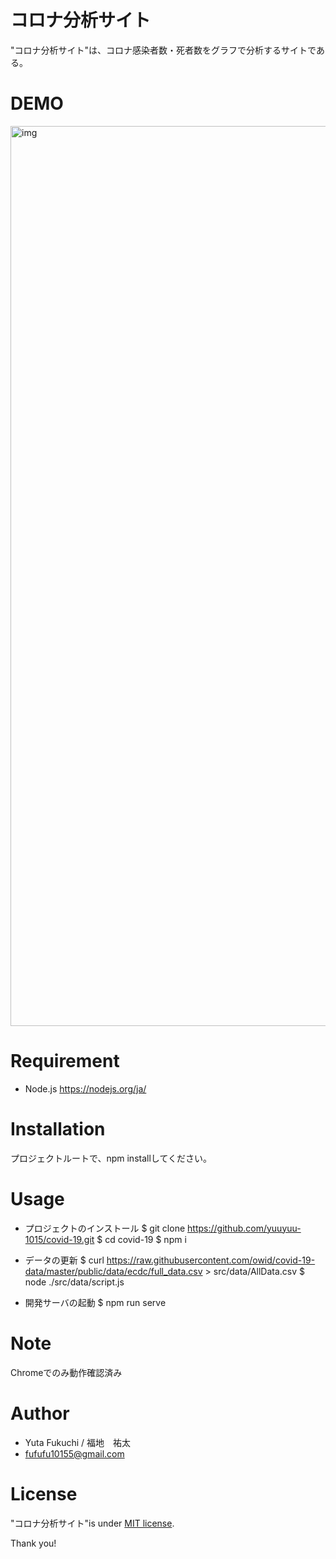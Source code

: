# コロナ分析サイト
 
"コロナ分析サイト"は、コロナ感染者数・死者数をグラフで分析するサイトである。
 
 
# DEMO
 
<img width="1440" alt="img" src="https://user-images.githubusercontent.com/60467960/80489954-9458b880-899b-11ea-9b5d-e7e20d42f082.png">
  
 
# Requirement
 
* Node.js
https://nodejs.org/ja/
 
 
# Installation

プロジェクトルートで、npm installしてください。
 
# Usage
  
- プロジェクトのインストール
$ git clone https://github.com/yuuyuu-1015/covid-19.git
$ cd covid-19
$ npm i

- データの更新
$ curl https://raw.githubusercontent.com/owid/covid-19-data/master/public/data/ecdc/full_data.csv > src/data/AllData.csv
$ node ./src/data/script.js

- 開発サーバの起動
$ npm run serve
 
 
# Note
 
Chromeでのみ動作確認済み
 
 
# Author
  
* Yuta Fukuchi / 福地　祐太
* fufufu10155@gmail.com


# License
 
"コロナ分析サイト"is under [MIT license](https://en.wikipedia.org/wiki/MIT_License).
 

Thank you!
